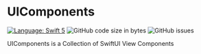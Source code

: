 # UIComponents

[![Language: Swift 5](https://img.shields.io/badge/Swift-5.3-orange)](https://swift.org)
![GitHub code size in bytes](https://img.shields.io/github/languages/code-size/Christian-Seiler/UIComponents)
![GitHub issues](https://img.shields.io/github/issues-raw/Christian-Seiler/UIComponents)

UIComponents is a Collection of SwiftUI View Components

